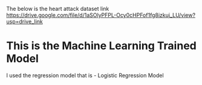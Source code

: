 The below is the heart attack dataset link
https://drive.google.com/file/d/1aSOlyPFPL-Ocy0cHPFof1fg8izkuj_LU/view?usp=drive_link

# This is the Machine Learning Trained Model
I used the regression model that is - Logistic Regression Model
